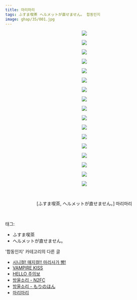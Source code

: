 ```yaml
---
title: 마리마리
tags: ふすま喫茶 ヘルメットが直せません。 합동인지
image: ghap/35/001.jpg
---
```

<div class="article">
<p style="text-align: center; clear: none; float: none;"><img src="{{ site.nasurl }}/ghap/35/001.jpg"/></p>
<p style="text-align: center; clear: none; float: none;"><img src="{{ site.nasurl }}/ghap/35/002.jpg"/></p>
<p style="text-align: center; clear: none; float: none;"><img src="{{ site.nasurl }}/ghap/35/003.jpg"/></p>
<p style="text-align: center; clear: none; float: none;"><img src="{{ site.nasurl }}/ghap/35/004.jpg"/></p>
<p style="text-align: center; clear: none; float: none;"><img src="{{ site.nasurl }}/ghap/35/005.jpg"/></p>
<p style="text-align: center; clear: none; float: none;"><img src="{{ site.nasurl }}/ghap/35/006.jpg"/></p>
<p style="text-align: center; clear: none; float: none;"><img src="{{ site.nasurl }}/ghap/35/007.jpg"/></p>
<p style="text-align: center; clear: none; float: none;"><img src="{{ site.nasurl }}/ghap/35/008.jpg"/></p>
<p style="text-align: center; clear: none; float: none;"><img src="{{ site.nasurl }}/ghap/35/009.jpg"/></p>
<p style="text-align: center; clear: none; float: none;"><img src="{{ site.nasurl }}/ghap/35/010.jpg"/></p>
<p style="text-align: center; clear: none; float: none;"><img src="{{ site.nasurl }}/ghap/35/011.jpg"/></p>
<p style="text-align: center; clear: none; float: none;"><img src="{{ site.nasurl }}/ghap/35/012.jpg"/></p>
<p style="text-align: center; clear: none; float: none;"><img src="{{ site.nasurl }}/ghap/35/013.jpg"/></p>
<p style="text-align: center; clear: none; float: none;"><img src="{{ site.nasurl }}/ghap/35/014.jpg"/></p>
<p style="text-align: center; clear: none; float: none;"><img src="{{ site.nasurl }}/ghap/35/015.jpg"/></p>
<p style="text-align: center; clear: none; float: none;"><img src="{{ site.nasurl }}/ghap/35/016.jpg"/></p>
<p style="text-align: center; clear: none; float: none;"><img src="{{ site.nasurl }}/ghap/35/017.jpg"/></p>
<p style="text-align: center; clear: none; float: none;"><br/></p>
<p style="text-align: center; clear: none; float: none;">[ふすま喫茶, ヘルメットが直せません。] 마리마리</p>
<p><br/></p>
</div><div class="tagTrail">
<p>태그: </p>
<ul>
<li>ふすま喫茶</li>
<li>ヘルメットが直せません。</li>
</ul>
</div><div class="another">
<p>'합동인지' 카테고리의 다른 글</p>
<ul>
<li><a href="/2016-06-19-ghap_280">시니컬! 매지컬!! 마리사가 빵!</a></li>
<li><a href="/2016-06-19-ghap_250">VAMPIRE KISS</a></li>
<li><a href="/2016-06-18-ghap_170">HELLO 주의보</a></li>
<li><a href="/2016-06-18-ghap_167">방울소리 - N2FC</a></li>
<li><a href="/2016-06-18-ghap_166">방울소리 - もりのほん</a></li>
<li><a href="/2016-06-16-ghap_35">마리마리</a></li>
</ul>
</div><div class="cb_module cb_fluid">
<div class="cb_wrt cb_profile">
</div><!-- commentList close -->
</div>